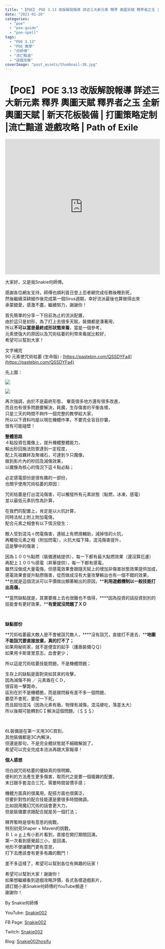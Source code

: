```yaml
---
title: "【POE】 POE 3.13 改版解說報導 詳述三大新元素 釋界 輿圖天賦 釋界者之玉 | 全新輿圖天賦 | 新天花板裝備 | 打圖策略定制 |流亡黯道 遊戲攻略 | Path of Exile"
date: "2021-01-20"
categories: 
  - "poe"
  - "poe-guide"
  - "poe-spell"
tags: 
  - "POE 3.13"
  - "POE 教學"
  - "何師傅"
  - "流亡黯道"
  - "遊戲攻略"
coverImage: "post_assets/thumbnail-38.jpg"
---
```


# 【POE】 POE 3.13 改版解說報導 詳述三大新元素 釋界 輿圖天賦 釋界者之玉 全新輿圖天賦 | 新天花板裝備 | 打圖策略定制 |流亡黯道 遊戲攻略 | Path of Exile

<iframe width="100%" height="440"src="https://www.youtube.com/embed/ux6yVyOefDY"
  title="YouTube video player" frameborder="0" allow="accelerometer; autoplay;
  clipboard-write; encrypted-media; gyroscope; picture-in-picture; web-share"
  referrerpolicy="strict-origin-when-cross-origin" allowfullscreen></iframe>

大家好，又是我Snakie何師傅。  

  
感謝各位網友支持，師傅也順利首日登上忍者網完成任務後睡到死，  
然後繼續深耕細作後完成第一個Sirus週期，幸好流派最後也算做得出來  
承蒙錯愛，感激不盡，繼續努力，謝謝你！  

  
首先簡單的分享一下目前為止的流派配置，  
由於這只是初形，為了打上去很多天賦，裝備都是湊著用，  
所以**不可以當是最終成形狀態來看**，當是一個參考，  
元素使強大的原因以及咒術枯萎的利幣來看就比較好，  
希望可以幫到大家！  

  
文字補完  
90 元素使咒術枯萎 (生命版) : [https://pastebin.com/QSSDYFa4](https://pastebin.com/QSSDYFa4)  

  
先上圖：  

  
![](post_assets/ACSEND.png)  

  
![](post_assets/passive-1-1024x853.png)  

  
再次強調，由於不是最終形態， 畢竟很多地方還有很多改進，  
而且也有很多問題要解決，耗魔，生存傷害的平衡各樣，  
只是三天的時間不夠作一個完整的教學給大家，  
所以以下資料均是以現在機體作準，不要完全盲目抄襲，  
很有可能碰壁！  

  
**整體思路**  
４點投資在魔像上，提升機體整體能力，  
輸出秒回施法防禦達到一定程度，  
配上先祖羈絆及聚魂石，可達到９只魔像，  
做到影片內的秒回及減傷效果，  
以魔像為核心的情況下這４點必點；  

  
必定感電部份是很有趣的一部份，  
也關乎使用咒術枯萎的原因：  

  
咒術枯萎是打出混沌傷害，可以觸發所有元素狀態（點燃，冰凍，感電）  
並以最低元素抗性為計算，  

  
在我們的配置上，肯定是以火抗計算，  
同時法杖上附上附加電傷，  
配合元素之相會有以下情況發生：  

  
敵人受到混沌＋閃電傷害，連結上有燃燒輔助，減掉怪的火抗，  
再觸發元素之相（附加閃電），火抗大幅下降，混沌傷害提升，  
這是擊中的傷害；  

  
因為１００％點燃（裝備連結提供），每一下都有最大點燃效果（還沒算厄運）  
再配上１００％感電（昇華提供），每一下都有感電，  
雖然沒做成大量電傷，但感電效果會跟隨天賦上的增加非傷害狀態效果提供加成，  
感電效果會提升點燃傷害，從而做成沒有大量攻擊輸出也有一個不錯的效果，  
**也就是這個流派可以平價做出顯著輸出的原因，****利用遊戲機制以一般技能打出高傷，**  

  
**當然缺點就是，其實要推上去也很難也不值得，****因為投資的話投資到別的技能會有更好效果，****有愛就沒問題了ＸＤ**  

  
   

  
**缺點部份**  

  
**咒術枯萎最大敵人是不會被詛咒敵人，****沒有詛咒，直接打不進去，****地圖不能詛咒要直接放棄，真的打不了；**  
如果用秘術家，就不是便宜的起手（護盾裝備ＱＱ）  
如果用卡斯普里意志，血會更少；  

  
所以這是咒術枯萎技能問題，不是機體問題；  

  
生存上的缺點是面對突如其來的攻擊，  
因為減傷不夠 ／ 元素盾在ＣＤ，  
很容易一擊斃命，  
區別在於不是機體脆，而是跟閃躲有差不多一個問題，  
要麼不會死，要麼一下死，  
而且超怕混沌（因為元素有盾，物理有減傷，混沌硬吃，落差太大）  
所以後期可能轉到CＩ解決這個問題，（＄＄＄）  

  
   

  
6L裝備是在第一天用30C買到，  
其他裝備都是3C內解決，  
但還是那句，不是完全體狀態就不細緻解說了，  
希望可以完全完成本流派再跟大家報導！  

  
**個人感想**  

  
坦白說咒術枯萎的優缺真的很明顯，  
便利的方法產生更多傷害，取而代之是要一個複雜的配置，  
末日跟手套混合三咒，需要時間習慣手感；  

  
機體方面真的很萬用，配搭方面也很廣泛，  
但要針對性的配合技能還是要很多時間微調，  
比如說用魔幻咒術的話會更大力，  
但是裝備要求跟配合就是另一個打法；  

  
釋界暫時是很有意思的挑戰，  
特別初見Shaper + Maven的挑戰，  
Ｂｌｏｇ上有小影片看到，直接在開打期間回滿，  
第一次看到感覺超三小，是回滿，  
地形不便讓戰鬥更有意思，  
打下去應該會有更多有趣的戰鬥！  

  
差不多這樣了，希望可以幫到各位有興趣的玩家！  

  
希望可以幫到大家！謝謝你！  
如果想繼續看到遊戲攻略評價，各式各樣遊戲影片，  
請訂閱小弟Snakie何師傅的YouTube頻道！  
謝謝你！  

  
By Snakie何師傅  

  
YouTube: [Snakie002](https://www.youtube.com/c/Snakie002/)  

  
FB Page: [Snakie002](https://www.facebook.com/Snakie002/)  

  
Twitch: [Snakie002](https://www.twitch.tv/snakie002/)  

  
Blog: [Snakie002hosifu](https://snakie002hosifu.blog/)
